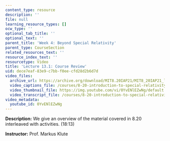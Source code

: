 ```yaml
---
content_type: resource
description: ''
file: null
learning_resource_types: []
ocw_type: ''
optional_tab_title: ''
optional_text: ''
parent_title: 'Week 4: Beyond Special Relativity'
parent_type: CourseSection
related_resources_text: ''
resource_index_text: ''
resourcetype: Video
title: 'Lecture 13.1: Course Review'
uid: dece7eaf-83e9-c7bb-f0ee-cfd28d2b6d7d
video_files:
  archive_url: https://archive.org/download/MIT8.20IAP21/MIT8_20IAP21_lec13-1_300k.mp4
  video_captions_file: /courses/8-20-introduction-to-special-relativity-january-iap-2021/a0ddb073778f5e62a6d37fb4d90e31d8_0YvENlEZwNg.vtt
  video_thumbnail_file: https://img.youtube.com/vi/0YvENlEZwNg/default.jpg
  video_transcript_file: /courses/8-20-introduction-to-special-relativity-january-iap-2021/0652c31e1e3edecbf75c2cfc6d8f17cd_0YvENlEZwNg.pdf
video_metadata:
  youtube_id: 0YvENlEZwNg
---
```


**Description:** We give an overview of the material covered in 8.20 interleaved with activities. (18:13)

**Instructor:** Prof. Markus Klute